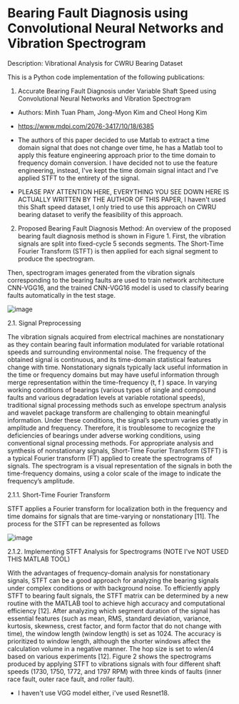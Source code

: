 # Bearing Fault Diagnosis using Convolutional Neural Networks and Vibration Spectrogram

Description: Vibrational Analysis for CWRU Bearing Dataset

This is a Python code implementation of the following publications: 

1.  Accurate Bearing Fault Diagnosis under Variable Shaft Speed using Convolutional Neural Networks and Vibration Spectrogram
- Authors: Minh Tuan Pham, Jong-Myon Kim and Cheol Hong Kim
- https://www.mdpi.com/2076-3417/10/18/6385
- The authors of this paper decided to use Matlab to extract a time domain signal that does not change over time, he has a Matlab tool to apply this feature engineering approach prior to the time domain to frequency domain conversion. I have decided not to use the feature engineering, instead, I've kept the time domain signal intact and I've applied STFT to the entirety of the signal.

- PLEASE PAY ATTENTION HERE, EVERYTHING YOU SEE DOWN HERE IS ACTUALLY WRITTEN BY THE AUTHOR OF THIS PAPER, I haven't used this Shaft speed dataset, I only tried to use this approach on CWRU bearing dataset to verify the feasibility of this approach.

2. Proposed Bearing Fault Diagnosis Method: 
An overview of the proposed bearing fault diagnosis method is shown in Figure 1. First, the vibration signals are split into fixed-cycle 5 seconds segments. The Short-Time Fourier Transform (STFT) is then applied for each signal segment to produce the spectrogram. 

Then, spectrogram images generated from the vibration signals corresponding to the bearing faults are used to train network architecture CNN-VGG16, and the trained CNN-VGG16 model is used to classify bearing faults automatically in the test stage.

![image](https://user-images.githubusercontent.com/80536675/178956647-bc5c3118-9313-464e-8579-fcd8e9c81f55.png)

2.1. Signal Preprocessing

The vibration signals acquired from electrical machines are nonstationary as they contain bearing fault information modulated for variable rotational speeds and surrounding environmental noise. The frequency of the obtained signal is continuous, and its time-domain statistical features change with time. Nonstationary signals typically lack useful information in the time or frequency domains but may have useful information through merge representation within the time-frequency (t, f ) space. In varying working conditions of bearings (various types of single and compound faults and various degradation levels at variable rotational speeds), traditional signal processing methods such as envelope spectrum analysis and wavelet package transform are challenging to obtain meaningful information. Under these conditions, the signal’s spectrum varies greatly in amplitude and frequency. Therefore, it is troublesome to recognize the deficiencies of bearings under adverse working conditions, using conventional signal processing methods. For appropriate analysis and synthesis of nonstationary signals, Short-Time Fourier Transform (STFT) is a typical Fourier transform (FT) applied to create the spectrograms of signals. The spectrogram is a visual representation of the signals in both the time-frequency domains, using a color scale of the image to indicate the frequency’s amplitude.

2.1.1. Short-Time Fourier Transform

STFT applies a Fourier transform for localization both in the frequency and time domains for signals that are time-varying or nonstationary [11]. The process for the STFT can be represented as follows 

![image](https://user-images.githubusercontent.com/80536675/178957789-3c78c661-37c2-4f1b-9c75-128e9f426171.png)

2.1.2. Implementing STFT Analysis for Spectrograms (NOTE I've NOT USED THIS MATLAB TOOL)

With the advantages of frequency-domain analysis for nonstationary signals, STFT can be a good approach for analyzing the bearing signals under complex conditions or with background noise.
To efficiently apply STFT to bearing fault signals, the STFT matrix can be determined by a new routine with the MATLAB tool to achieve high accuracy and computational efficiency [12]. After analyzing which segment duration of the signal has essential features (such as mean, RMS, standard deviation, variance, kurtosis, skewness, crest factor, and form factor that do not change with time), the window length (window length) is set as 1024. The accuracy is prioritized to window length, although the shorter windows affect the calculation volume in a negative manner. The hop size is set to wlen/4 based on various experiments [12].
Figure 2 shows the spectrograms produced by applying STFT to vibrations signals with four different shaft speeds (1730, 1750, 1772, and 1797 RPM) with three kinds of faults (inner race fault, outer race fault, and roller fault).

- I haven't use VGG model either, i've used Resnet18.
